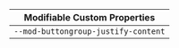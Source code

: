 | Modifiable Custom Properties        |
| ----------------------------------- |
| `--mod-buttongroup-justify-content` |

